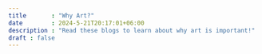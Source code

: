 ```yaml
---
title       : "Why Art?"
date        : 2024-5-21T20:17:01+06:00
description : "Read these blogs to learn about why art is important!"
draft : false
---
```

